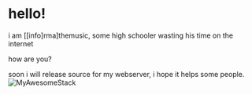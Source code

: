 # hello!

i am [[info]rma]themusic, some high schooler wasting his time on the internet

how are you?

soon i will release source for my webserver,
i hope it helps some people.
![MyAwesomeStack](https://awesome-stack.glitch.me/api/v1/cards?name=informathemusic&repos=informa-db.js,immweb,PityBitty)
